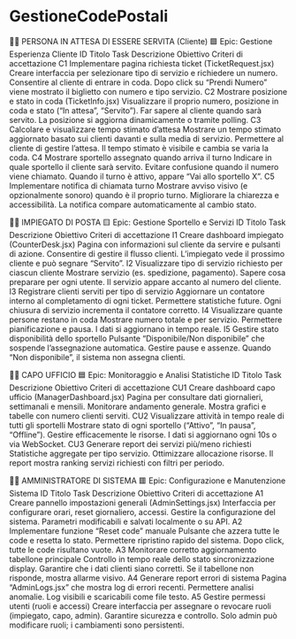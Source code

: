 # GestioneCodePostali 

🧍‍♂️ PERSONA IN ATTESA DI ESSERE SERVITA (Cliente)
🟩 Epic: Gestione Esperienza Cliente 
ID	Titolo Task	Descrizione	Obiettivo	Criteri di accettazione
C1	Implementare pagina richiesta ticket (TicketRequest.jsx)	Creare interfaccia per selezionare tipo di servizio e richiedere un numero.	Consentire al cliente di entrare in coda.	Dopo click su “Prendi Numero” viene mostrato il biglietto con numero e tipo servizio.
C2	Mostrare posizione e stato in coda (TicketInfo.jsx)	Visualizzare il proprio numero, posizione in coda e stato (“In attesa”, “Servito”).	Far sapere al cliente quando sarà servito.	La posizione si aggiorna dinamicamente o tramite polling.
C3	Calcolare e visualizzare tempo stimato d’attesa	Mostrare un tempo stimato aggiornato basato sui clienti davanti e sulla media di servizio.	Permettere al cliente di gestire l’attesa.	Il tempo stimato è visibile e cambia se varia la coda.
C4	Mostrare sportello assegnato quando arriva il turno	Indicare in quale sportello il cliente sarà servito.	Evitare confusione quando il numero viene chiamato.	Quando il turno è attivo, appare “Vai allo sportello X”.
C5	Implementare notifica di chiamata turno	Mostrare avviso visivo (e opzionalmente sonoro) quando è il proprio turno.	Migliorare la chiarezza e accessibilità.	La notifica compare automaticamente al cambio stato.

🧑‍💼 IMPIEGATO DI POSTA
🟨 Epic: Gestione Sportello e Servizi
ID	Titolo Task	Descrizione	Obiettivo	Criteri di accettazione
I1	Creare dashboard impiegato (CounterDesk.jsx)	Pagina con informazioni sul cliente da servire e pulsanti di azione.	Consentire di gestire il flusso clienti.	L’impiegato vede il prossimo cliente e può segnare “Servito”.
I2	Visualizzare tipo di servizio richiesto per ciascun cliente	Mostrare servizio (es. spedizione, pagamento).	Sapere cosa preparare per ogni utente.	Il servizio appare accanto al numero del cliente.
I3	Registrare clienti serviti per tipo di servizio	Aggiornare un contatore interno al completamento di ogni ticket.	Permettere statistiche future.	Ogni chiusura di servizio incrementa il contatore corretto.
I4	Visualizzare quante persone restano in coda	Mostrare numero totale e per servizio.	Permettere pianificazione e pausa.	I dati si aggiornano in tempo reale.
I5	Gestire stato disponibilità dello sportello	Pulsante “Disponibile/Non disponibile” che sospende l’assegnazione automatica.	Gestire pause e assenze.	Quando “Non disponibile”, il sistema non assegna clienti.

🧑‍🏫 CAPO UFFICIO
🟦 Epic: Monitoraggio e Analisi Statistiche
ID	Titolo Task	Descrizione	Obiettivo	Criteri di accettazione
CU1	Creare dashboard capo ufficio (ManagerDashboard.jsx)	Pagina per consultare dati giornalieri, settimanali e mensili.	Monitorare andamento generale.	Mostra grafici e tabelle con numero clienti serviti.
CU2	Visualizzare attività in tempo reale di tutti gli sportelli	Mostrare stato di ogni sportello (“Attivo”, “In pausa”, “Offline”).	Gestire efficacemente le risorse.	I dati si aggiornano ogni 10s o via WebSocket.
CU3	Generare report dei servizi più/meno richiesti	Statistiche aggregate per tipo servizio.	Ottimizzare allocazione risorse.	Il report mostra ranking servizi richiesti con filtri per periodo.

👨‍💻 AMMINISTRATORE DI SISTEMA
🟥 Epic: Configurazione e Manutenzione Sistema
ID	Titolo Task	Descrizione	Obiettivo	Criteri di accettazione
A1	Creare pannello impostazioni generali (AdminSettings.jsx)	Interfaccia per configurare orari, reset giornaliero, accessi.	Gestire la configurazione del sistema.	Parametri modificabili e salvati localmente o su API.
A2	Implementare funzione “Reset code” manuale	Pulsante che azzera tutte le code e resetta lo stato.	Permettere ripristino rapido del sistema.	Dopo click, tutte le code risultano vuote.
A3	Monitorare corretto aggiornamento tabellone principale	Controllo in tempo reale dello stato sincronizzazione display.	Garantire che i dati clienti siano corretti.	Se il tabellone non risponde, mostra allarme visivo.
A4	Generare report errori di sistema	Pagina “AdminLogs.jsx” che mostra log di errori recenti.	Permettere analisi anomalie.	Log visibili e scaricabili come file testo.
A5	Gestire permessi utenti (ruoli e accessi)	Creare interfaccia per assegnare o revocare ruoli (impiegato, capo, admin).	Garantire sicurezza e controllo.	Solo admin può modificare ruoli; i cambiamenti sono persistenti.
